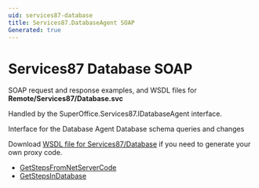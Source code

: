 ```yaml
---
uid: services87-database
title: Services87.DatabaseAgent SOAP
Generated: true
---
```


# Services87 Database SOAP

SOAP request and response examples, and WSDL files for **Remote/Services87/Database.svc**

Handled by the <see cref="T:SuperOffice.Services87.IDatabaseAgent">SuperOffice.Services87.IDatabaseAgent</see> interface.

Interface for the Database Agent
Database schema queries and changes

Download [WSDL file for Services87/Database](../Services87-Database.md) if you need to generate your own proxy code.

* [GetStepsFromNetServerCode](GetStepsFromNetServerCode.md)
* [GetStepsInDatabase](GetStepsInDatabase.md)
